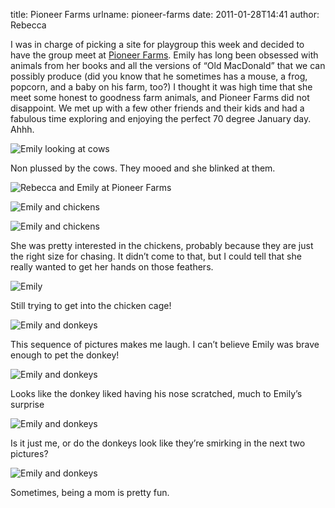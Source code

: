 title: Pioneer Farms
urlname: pioneer-farms
date: 2011-01-28T14:41
author: Rebecca

I was in charge of picking a site for playgroup this week and decided to have the group meet at [Pioneer Farms][a].
Emily has long been obsessed with animals from her books and all the versions of &ldquo;Old MacDonald&rdquo; that we can
possibly produce (did you know that he sometimes has a mouse, a frog, popcorn, and a baby on his farm, too?) I thought
it was high time that she meet some honest to goodness farm animals, and Pioneer Farms did not disappoint. We met up
with a few other friends and their kids and had a fabulous time exploring and enjoying the perfect 70 degree January
day. Ahhh.

[a]: https://www.pioneerfarms.org/

![Emily looking at cows][b]

[b]: {static}/images/2011-01-28-pioneer-farms-01.jpg

Non plussed by the cows. They mooed and she blinked at them.

![Rebecca and Emily at Pioneer Farms][c]

[c]: {static}/images/2011-01-28-pioneer-farms-02.jpg

![Emily and chickens][d]

[d]: {static}/images/2011-01-28-pioneer-farms-03.jpg

![Emily and chickens][e]

[e]: {static}/images/2011-01-28-pioneer-farms-04.jpg

She was pretty interested in the chickens, probably because they are just the right size for chasing. It didn&#x02bc;t
come to that, but I could tell that she really wanted to get her hands on those feathers.

![Emily][f]

[f]: {static}/images/2011-01-28-pioneer-farms-05.jpg

Still trying to get into the chicken cage!

![Emily and donkeys][g]

[g]: {static}/images/2011-01-28-pioneer-farms-06.jpg

This sequence of pictures makes me laugh. I can&#x02bc;t believe Emily was brave enough to pet the donkey!

![Emily and donkeys][h]

[h]: {static}/images/2011-01-28-pioneer-farms-07.jpg

Looks like the donkey liked having his nose scratched, much to Emily&#x02bc;s surprise

![Emily and donkeys][i]

[i]: {static}/images/2011-01-28-pioneer-farms-08.jpg

Is it just me, or do the donkeys look like they&#x02bc;re smirking in the next two pictures?

![Emily and donkeys][j]

[j]: {static}/images/2011-01-28-pioneer-farms-09.jpg

Sometimes, being a mom is pretty fun.
